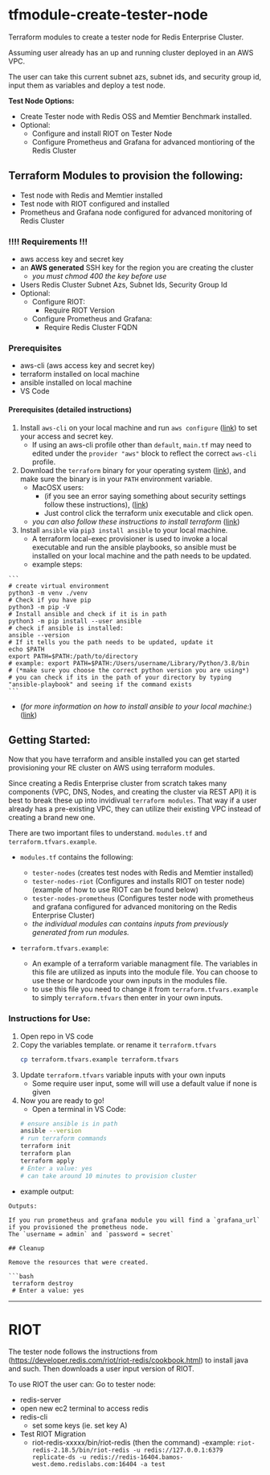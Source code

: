 # tfmodule-create-tester-node
Terraform modules to create a tester node for Redis Enterprise Cluster.

Assuming user already has an up and running cluster deployed in an AWS VPC.

The user can take this current subnet azs, subnet ids, and security group id, input them as variables and deploy a test node.

**Test Node Options:**
* Create Tester node with Redis OSS and Memtier Benchmark installed.
* Optional:
    - Configure and install RIOT on Tester Node
    - Configure Prometheus and Grafana for advanced montioring of the Redis Cluster

## Terraform Modules to provision the following:
* Test node with Redis and Memtier installed
* Test node with RIOT configured and installed
* Prometheus and Grafana node configured for advanced monitoring of Redis Cluster

### !!!! Requirements !!!
* aws access key and secret key
* an **AWS generated** SSH key for the region you are creating the cluster
    - *you must chmod 400 the key before use*
* Users Redis Cluster Subnet Azs, Subnet Ids, Security Group Id
* Optional:
    - Configure RIOT:
        - Require RIOT Version
    - Configure Prometheus and Grafana:
        - Require Redis Cluster FQDN

### Prerequisites
* aws-cli (aws access key and secret key)
* terraform installed on local machine
* ansible installed on local machine
* VS Code

#### Prerequisites (detailed instructions)
1.  Install `aws-cli` on your local machine and run `aws configure` ([link](https://docs.aws.amazon.com/cli/latest/userguide/cli-chap-install.html)) to set your access and secret key.
    - If using an aws-cli profile other than `default`, `main.tf` may need to edited under the `provider "aws"` block to reflect the correct `aws-cli` profile.
2.  Download the `terraform` binary for your operating system ([link](https://www.terraform.io/downloads.html)), and make sure the binary is in your `PATH` environment variable.
    - MacOSX users:
        - (if you see an error saying something about security settings follow these instructions), ([link](https://github.com/hashicorp/terraform/issues/23033))
        - Just control click the terraform unix executable and click open. 
    - *you can also follow these instructions to install terraform* ([link](https://learn.hashicorp.com/tutorials/terraform/install-cli))
 3.  Install `ansible` via `pip3 install ansible` to your local machine.
     - A terraform local-exec provisioner is used to invoke a local executable and run the ansible playbooks, so ansible must be installed on your local machine and the path needs to be updated.
     - example steps:

    ```
    # create virtual environment
    python3 -m venv ./venv
    # Check if you have pip
    python3 -m pip -V
    # Install ansible and check if it is in path
    python3 -m pip install --user ansible
    # check if ansible is installed:
    ansible --version
    # If it tells you the path needs to be updated, update it
    echo $PATH
    export PATH=$PATH:/path/to/directory
    # example: export PATH=$PATH:/Users/username/Library/Python/3.8/bin
    # (*make sure you choose the correct python version you are using*)
    # you can check if its in the path of your directory by typing "ansible-playbook" and seeing if the command exists
    ```

* (*for more information on how to install ansible to your local machine:*) ([link](https://docs.ansible.com/ansible/latest/installation_guide/intro_installation.html))

## Getting Started:
Now that you have terraform and ansible installed you can get started provisioning your RE cluster on AWS using terraform modules.

Since creating a Redis Enterprise cluster from scratch takes many components (VPC, DNS, Nodes, and creating the cluster via REST API) it is best to break these up into invidivual `terraform modules`. That way if a user already has a pre-existing VPC, they can utilize their existing VPC instead of creating a brand new one.

There are two important files to understand. `modules.tf` and `terraform.tfvars.example`.
* `modules.tf` contains the following: 
    - `tester-nodes` (creates test nodes with Redis and Memtier installed)
    - `tester-nodes-riot` (Configures and installs RIOT on tester node) (example of how to use RIOT can be found below)
    - `tester-nodes-prometheus` (Configures tester node with prometheus and grafana configured for advanced monitoring on the Redis Enterprise Cluster)    
    * *the individual modules can contains inputs from previously generated from run modules.*

* `terraform.tfvars.example`:
    - An example of a terraform variable managment file. The variables in this file are utilized as inputs into the module file. You can choose to use these or hardcode your own inputs in the modules file.
    - to use this file you need to change it from `terraform.tfvars.example` to simply `terraform.tfvars` then enter in your own inputs.

### Instructions for Use:
1. Open repo in VS code
2. Copy the variables template. or rename it `terraform.tfvars`
    ```bash
    cp terraform.tfvars.example terraform.tfvars
    ```
3. Update `terraform.tfvars` variable inputs with your own inputs
    - Some require user input, some will will use a default value if none is given
4. Now you are ready to go!
    * Open a terminal in VS Code:
    ```bash
    # ensure ansible is in path
    ansible --version
    # run terraform commands
    terraform init
    terraform plan
    terraform apply
    # Enter a value: yes
    # can take around 10 minutes to provision cluster
    ```

 - example output:
 ```
 Outputs:

If you run prometheus and grafana module you will find a `grafana_url` if you provisioned the prometheus node.
The `username = admin` and `password = secret` 

## Cleanup

Remove the resources that were created.

```bash
  terraform destroy
  # Enter a value: yes
```



*********
# RIOT

The tester node follows the instructions from (https://developer.redis.com/riot/riot-redis/cookbook.html)
to install java and such.
Then downloads a user input version of RIOT.

To use RIOT the user can:
Go to tester node:
* redis-server
* open new ec2 terminal to access redis
* redis-cli
    - set some keys (ie. set key A)
* Test RIOT Migration
    - riot-redis-xxxxx/bin/riot-redis (then the command)
    -example: `riot-redis-2.18.5/bin/riot-redis -u redis://127.0.0.1:6379 replicate-ds -u redis://redis-16404.bamos-west.demo.redislabs.com:16404 -a test`


